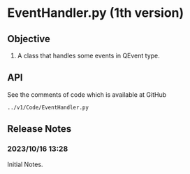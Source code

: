 # EventHandler.py (1th version)
## Objective
1. A class that handles some events in QEvent type.

## API
See the comments of code which is available at GitHub 
    
    ../v1/Code/EventHandler.py
## Release Notes
### 2023/10/16 13:28
Initial Notes.

